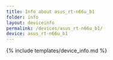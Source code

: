 ```yaml
---
title: Info about asus_rt-n66u_b1
folder: info
layout: deviceinfo
permalink: /devices/asus_rt-n66u_b1/
device: asus_rt-n66u_b1
---
```

{% include templates/device_info.md %}
